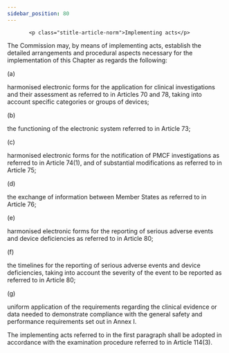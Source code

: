 ```yaml
---
sidebar_position: 80
---
```

           <p class="stitle-article-norm">Implementing acts</p>
   <p class="norm">The Commission may, by means of implementing acts, 
establish the detailed arrangements and procedural aspects necessary for
 the implementation of this Chapter as regards the following:</p>
   <div class="grid-container grid-list">
      <div class="list grid-list-column-1">
         <span>(a)&nbsp;</span>
      </div>
      <div class="grid-list-column-2">
         <p class="norm">harmonised electronic forms for the application
 for clinical investigations and their assessment as referred to in 
Articles&nbsp;70 and 78, taking into account specific categories or 
groups of devices;</p>
      </div>
   </div>
   <div class="grid-container grid-list">
      <div class="list grid-list-column-1">
         <span>(b)&nbsp;</span>
      </div>
      <div class="grid-list-column-2">
         <p class="norm">the functioning of the electronic system referred to in Article&nbsp;73;</p>
      </div>
   </div>
   <div class="grid-container grid-list">
      <div class="list grid-list-column-1">
         <span>(c)&nbsp;</span>
      </div>
      <div class="grid-list-column-2">
         <p class="norm">harmonised electronic forms for the 
notification of PMCF investigations as referred to in 
Article&nbsp;74(1), and of substantial modifications as referred to in 
Article&nbsp;75;</p>
      </div>
   </div>
   <div class="grid-container grid-list">
      <div class="list grid-list-column-1">
         <span>(d)&nbsp;</span>
      </div>
      <div class="grid-list-column-2">
         <p class="norm">the exchange of information between Member&nbsp;States as referred to in Article&nbsp;76;</p>
      </div>
   </div>
   <div class="grid-container grid-list">
      <div class="list grid-list-column-1">
         <span>(e)&nbsp;</span>
      </div>
      <div class="grid-list-column-2">
         <p class="norm">harmonised electronic forms for the reporting 
of serious adverse events and device deficiencies as referred to in 
Article&nbsp;80;</p>
      </div>
   </div>
   <div class="grid-container grid-list">
      <div class="list grid-list-column-1">
         <span>(f)&nbsp;</span>
      </div>
      <div class="grid-list-column-2">
         <p class="norm">the timelines for the reporting of serious 
adverse events and device deficiencies, taking into account the severity
 of the event to be reported as referred to in Article&nbsp;80;</p>
      </div>
   </div>
   <div class="grid-container grid-list">
      <div class="list grid-list-column-1">
         <span>(g)&nbsp;</span>
      </div>
      <div class="grid-list-column-2">
         <p class="norm">uniform application of the requirements 
regarding the clinical evidence or data needed to demonstrate compliance
 with the general safety and performance requirements set out in 
Annex&nbsp;I.</p>
      </div>
   </div>
   <p class="norm">The implementing acts referred to in the first 
paragraph&nbsp;shall be adopted in accordance with the examination 
procedure referred to in Article&nbsp;114(3).</p>